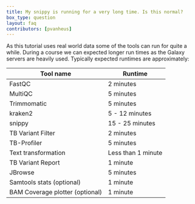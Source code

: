 ```yaml
---
title: My snippy is running for a very long time. Is this normal?
box_type: question
layout: faq
contributors: [pvanheus]
---
```


As this tutorial uses real world data some of the tools can run for quite a while. During a course we can expected longer run times as the Galaxy servers are heavily used. Typically expected runtimes are approximately:


| Tool name | Runtime |
|-----------|---------|
| FastQC    | 2 minutes |
| MultiQC   | 5 minutes |
| Trimmomatic | 5 minutes |
| kraken2   | 5 - 12 minutes |
| snippy    | 15 - 25 minutes |
| TB Variant Filter | 2 minutes |
| TB-Profiler | 5 minutes |
| Text transformation | Less than 1 minute |
| TB Variant Report | 1 minute |
| JBrowse | 5 minutes |
| Samtools stats (optional) | 1 minute |
| BAM Coverage plotter (optional) | 1 minute |



